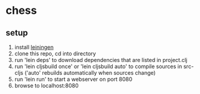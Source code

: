 chess
=====

setup
------------

1. install [leiningen](https://github.com/technomancy/leiningen)
2. clone this repo, cd into directory
3. run 'lein deps' to download dependencies that are listed in project.clj
4. run 'lein cljsbuild once' or 'lein cljsbuild auto' to compile sources in src-cljs ('auto' rebuilds automatically when sources change)
5. run 'lein run' to start a webserver on port 8080
6. browse to localhost:8080
